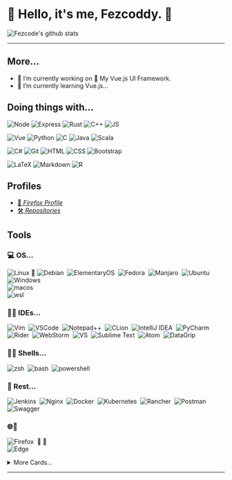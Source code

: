 <!--
**fezcode/fezcode** is a ✨ _special_ ✨ repository because its `README.md` (this file) appears on your GitHub profile.

Here are some ideas to get you started:

- 🔭 I’m currently working on ...
- 🌱 I’m currently learning ...
- 👯 I’m looking to collaborate on ...
- 🤔 I’m looking for help with ...
- 💬 Ask me about ...
- 📫 How to reach me: ...
- 😄 Pronouns: ...
- ⚡ Fun fact: ...

For badges:
https://github.com/Ileriayo/markdown-badges

-->

# 👋 Hello, it's me, Fezcoddy. 👋
![Fezcode's github stats](https://github-readme-stats.vercel.app/api?username=fezcode&show_icons=true&theme=dracula)

----

## More...  
- 🔭 I’m currently working on 🤫 My Vue.js UI Framework.
- 🌱 I’m currently learning Vue.js...


## Doing things with...
![Node](https://img.shields.io/badge/-NodeJS-blue?logo=node.js)
![Express](https://img.shields.io/badge/-Express-404d59?logo=express&logoColor=61DAFB)
![Rust](https://img.shields.io/badge/-Rust-red?logo=rust)
![C++](https://img.shields.io/badge/-C%2B%2B-brightgreen?logo=c%2B%2B)
![JS](https://img.shields.io/badge/-Javascript-yellow?logo=javascript)

![Vue](https://img.shields.io/badge/-Vue-35495e?logo=vue.js)
![Python](https://img.shields.io/badge/-Python-black?logo=python)
![C](https://img.shields.io/badge/-C-blueviolet?logo=c)
![Java](https://img.shields.io/badge/-Java-%23000f14?logo=java)
![Scala](https://img.shields.io/badge/-Scala-%23000f14?logo=scala&logoColor=red)

![C#](https://img.shields.io/badge/-%20C%23-blueviolet?logo=csharp)
![Git](https://img.shields.io/badge/-Git-05122A?style=flat&logo=git)
![HTML](https://img.shields.io/badge/-HTML-05122A?logo=HTML5&logoColor=E34F26)
![CSS](https://img.shields.io/badge/-CSS-05122A?logo=CSS3&logoColor=30A4D6)
![Bootstrap](https://img.shields.io/badge/-Bootstrap-05122A?logo=bootstrap)

![LaTeX](https://img.shields.io/badge/-LaTeX-05122A?logo=latex)
![Markdown](https://img.shields.io/badge/-Markdown-05122A?logo=markdown)
![R](https://img.shields.io/badge/-R-05122A?logo=r)

## Profiles
- [🦊 _Firefox Profile_](https://addons.mozilla.org/tr/firefox/user/17269481/)
- [🛠 _Repositories_](https://github.com/fezcode?tab=repositories)

## Tools

### 💻 OS...
![Linux](https://img.shields.io/badge/Linux-05122A?logoColor=FED800&logo=linux) 🐧 
![Debian](https://img.shields.io/badge/Debian-05122A?logoColor=D70A53&logo=debian)&nbsp;
![ElementaryOS](https://img.shields.io/badge/ElementaryOS-05122A?logoColor=white&logo=elementary)&nbsp;
![Fedora](https://img.shields.io/badge/Fedora-05122A?logoColor=white&logo=Fedora)&nbsp;
![Manjaro](https://img.shields.io/badge/Manjaro-05122A?logoColor=35BF5C&logo=Manjaro)&nbsp;
![Ubuntu](https://img.shields.io/badge/Ubuntu-05122A?logoColor=E95420&logo=Ubuntu) <br>
![Windows](https://img.shields.io/badge/Windows-05122A?logoColor=30A4D6&logo=windows) <br>
![macos](https://img.shields.io/badge/macos-05122A?logoColor=violet&logo=macos) <br>
![wsl](https://img.shields.io/badge/wsl-05122A?logoColor=30A4D6&logo=linux)

### 👨‍💻 IDEs...
![Vim](https://img.shields.io/badge/-Vim-05122A?logo=vim&logoColor=green)&nbsp;
![VSCode](https://img.shields.io/badge/-Visual%20Studio%20Code-05122A?logo=visual-studio-code&logoColor=007ACC)&nbsp;
![Notepad++](https://img.shields.io/badge/-Notepad%2B%2B-05122A?logo=notepad%2B%2B&logoColor=brightgreen)&nbsp;
![CLion](https://img.shields.io/badge/-CLion-05122A?logo=clion&logoColor=white)&nbsp;
![IntelliJ IDEA](https://img.shields.io/badge/-IntelliJ%20IDEA-05122A?logo=intellij-idea&logoColor=white)&nbsp;
![PyCharm](https://img.shields.io/badge/-PyCharm-05122A?logo=pycharm&logoColor=white)&nbsp;
![Rider](https://img.shields.io/badge/-Rider-05122A?logo=rider&logoColor=white)&nbsp;
![WebStorm](https://img.shields.io/badge/-WebStorm-05122A?logo=WebStorm&logoColor=white)&nbsp;
![VS](https://img.shields.io/badge/-Visual%20Studio-05122A?logo=visual-studio&logoColor=violet)&nbsp;
![Sublime Text](https://img.shields.io/badge/-Sublime%20Text-05122A?logo=sublime-text&logoColor=important)&nbsp;
![Atom](https://img.shields.io/badge/-Atom-05122A?logo=atom&logoColor=important)&nbsp;
![DataGrip](https://img.shields.io/badge/-DataGrip-05122A?logo=datagrip&logoColor=white)&nbsp;

### 🐚🦐 Shells...
![zsh](https://img.shields.io/badge/-zsh-05122A?logo=gnu-bash&logoColor=white)&nbsp;
![bash](https://img.shields.io/badge/-bash-05122A?logo=gnu-bash&logoColor=white)&nbsp;
![powershell](https://img.shields.io/badge/-powershell-05122A?logo=powershell&logoColor=BF0D4F)&nbsp;

### 🔧 Rest...
![Jenkins](https://img.shields.io/badge/-Jenkins-05122A?logo=Jenkins&logoColor=white)&nbsp;
![Nginx](https://img.shields.io/badge/-Nginx-05122A?logo=Nginx&logoColor=009639)&nbsp;
![Docker](https://img.shields.io/badge/-Docker-05122A?logo=Docker&logoColor=0db7ed)&nbsp;
![Kubernetes](https://img.shields.io/badge/-Kubernetes-05122A?logo=Kubernetes&logoColor=326ce5)&nbsp;
![Rancher](https://img.shields.io/badge/-Rancher-05122A?logo=Rancher&logoColor=0075A8)&nbsp;
![Postman](https://img.shields.io/badge/-Postman-05122A?logo=Postman&logoColor=FF6C37)&nbsp;
![Swagger](https://img.shields.io/badge/-Swagger-05122A?logo=Swagger&logoColor=Clojure)&nbsp;

### 🌐🌊
![Firefox](https://img.shields.io/badge/-Firefox-05122A?logo=Firefox&logoColor=FF7139) &nbsp;🧡&nbsp;🦊&nbsp;<br> 
![Edge](https://img.shields.io/badge/-Edge-05122A?logo=Microsoft-edge&logoColor=0078D7)&nbsp;

<details>
  <summary>More Cards...</summary>
  <img align="left" width="75%" src="https://metrics.lecoq.io/fezcode?template=classic">
</details> 

------
